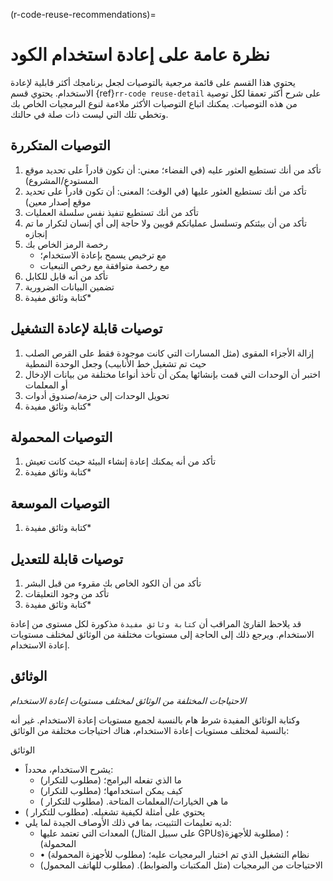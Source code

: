 (r-code-reuse-recommendations)=
# نظرة عامة على إعادة استخدام الكود

يحتوي هذا القسم على قائمة مرجعية بالتوصيات لجعل برنامجك أكثر قابلية لإعادة الاستخدام. يحتوي قسم {ref}`rr-code reuse-detail` على شرح أكثر تعمقا لكل توصية من هذه التوصيات. يمكنك اتباع التوصيات الأكثر ملاءمة لنوع البرمجيات الخاص بك وتخطي تلك التي ليست ذات صلة في حالتك.

## التوصيات المتكررة

1. تأكد من أنك تستطيع العثور عليه (في الفضاء؛ معني: أن تكون قادراً على تحديد موقع المستودع/المشروع)
1. تأكد من أنك تستطيع العثور عليها (في الوقت؛ المعنى: أن تكون قادراً على تحديد موقع إصدار معين)
1. تأكد من أنك تستطيع تنفيذ نفس سلسلة العمليات
1. تأكد من أن بيئتكم وتسلسل عملياتكم قويين ولا حاجة إلى أي إنسان لتكرار ما تم إنجازه
1. رخصة الرمز الخاص بك
    - مع ترخيص يسمح بإعادة الاستخدام؛
    - مع رخصة متوافقة مع رخص التبعيات
1. تأكد من أنه قابل للكابل
1. تضمين البيانات الضرورية
1. كتابة وثائق مفيدة*

## توصيات قابلة لإعادة التشغيل

1. إزالة الأجزاء المقوى (مثل المسارات التي كانت موجودة فقط على القرص الصلب حيث تم تشغيل خط الأنابيب) وجعل الوحدة النمطية
1. اختبر أن الوحدات التي قمت بإنشائها يمكن أن تأخذ أنواعا مختلفة من بيانات الإدخال أو المعلمات
1. تحويل الوحدات إلى حزمة/صندوق أدوات
1. كتابة وثائق مفيدة*

## التوصيات المحمولة
1. تأكد من أنه يمكنك إعادة إنشاء البيئة حيث كانت تعيش
1. كتابة وثائق مفيدة*

## التوصيات الموسعة
1. كتابة وثائق مفيدة*

## توصيات قابلة للتعديل
1. تأكد من أن الكود الخاص بك مقروء من قبل البشر
1. تأكد من وجود التعليقات
1. كتابة وثائق مفيدة*

قد يلاحظ القارئ المراقب أن `كتابة وثائق مفيدة` مذكورة لكل مستوى من إعادة الاستخدام. ويرجع ذلك إلى الحاجة إلى مستويات مختلفة من الوثائق لمختلف مستويات إعادة الاستخدام.

## الوثائق

*الاحتياجات المختلفة من الوثائق لمختلف مستويات إعادة الاستخدام*

وكتابة الوثائق المفيدة شرط هام بالنسبة لجميع مستويات إعادة الاستخدام. غير أنه بالنسبة لمختلف مستويات إعادة الاستخدام، هناك احتياجات مختلفة من الوثائق:

الوثائق
- يشرح الاستخدام، محدداً:
  - ما الذي تفعله البرامج؛ (مطلوب للتكرار)
  - كيف يمكن استخدامها؛ (مطلوب للتكرار)
  - ما هي الخيارات/المعلمات المتاحة. (مطلوب للتكرار )
- يحتوي على أمثلة لكيفية تشغيله. (مطلوب للتكرار )
- لديه تعليمات التثبيت، بما في ذلك الأوصاف الجيدة لما يلي:
  - المعدات التي تعتمد عليها (على سبيل المثال GPUs)؛ (مطلوبة للأجهزة المحمولة)
  - • نظام التشغيل الذي تم اختبار البرمجيات عليه؛ (مطلوب للأجهزة المحمولة)
  - الاحتياجات من البرمجيات (مثل المكتبات والضوابط). (مطلوب للهاتف المحمول)
